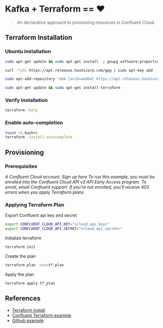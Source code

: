 # Kafka + Terraform == ❤️

> An declarative approach to provisioing resources in Confluent Cloud.

## Terraform Installation

### Ubuntu installation

```sh
sudo apt-get update && sudo apt-get install -y gnupg software-properties-common curl

curl -fsSL https://apt.releases.hashicorp.com/gpg | sudo apt-key add -

sudo apt-add-repository "deb [arch=amd64] https://apt.releases.hashicorp.com $(lsb_release -cs) main"

sudo apt-get update && sudo apt-get install terraform
```

### Verify installation

```sh
terraform -help
```

### Enable auto-completion

```sh
touch ~/.bashrc
terraform -install-autocomplete
```

## Provisioning

### Prerequisites

*A Confluent Cloud account. Sign up here To run this example, you must be enrolled into the Confluent Cloud API v2 API Early Access program. To enroll, email Confluent support. If you're not enrolled, you'll receive 403 errors when you apply Terraform plans*

### Applying Terraform Plan

Export Confluent api key and secret

```sh
export CONFLUENT_CLOUD_API_KEY="<cloud_api_key>"
export CONFLUENT_CLOUD_API_SECRET="<cloud_api_secret>"
```

Initialize terraform

```sh
terraform init
```

Create the plan
```sh
terraform plan -out=tf_plan
```

Apply the plan

```sh
terraform apply tf_plan
```

## References

- [Terraform install](https://learn.hashicorp.com/tutorials/terraform/install-cli?in=terraform/aws-get-started)
- [Confluent Terraform example](https://registry.terraform.io/providers/confluentinc/confluentcloud/latest/docs/guides/sample-project)
- [Github example](https://github.com/confluentinc/terraform-provider-confluentcloud/blob/master/docs/guides/sample-project.md#run-terraform-to-create-your-kafka-cluster)